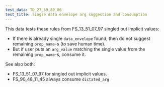 ```yaml
---
test_data: TD_27_59_80_86
test_title: single data envelope arg suggestion and consumption
---
```


This data tests these rules from FS_13_51_07_97 singled out implicit values:
*   If there is already single `data_envelope` found, then do not suggest remaining `prop_name`-s (to save human time).
*   But if user puts an `arg_value` matching the single value from the remaining `prop_name`-s, consume it.

See also both:
*   FS_13_51_07_97 for singled out implicit values.
*   FS_90_48_11_45 always consume `dictated_arg`
